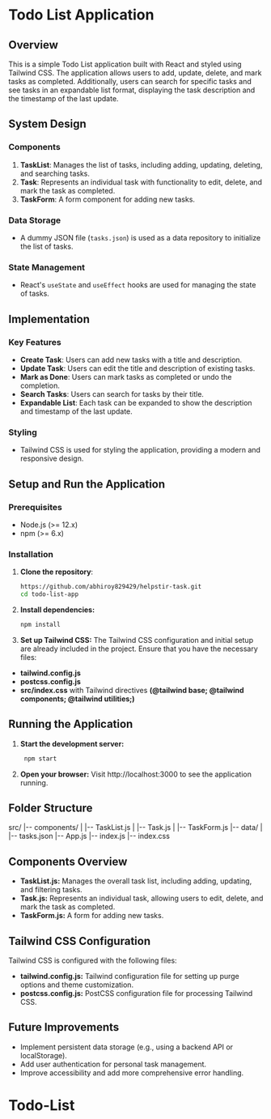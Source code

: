 # Todo List Application

## Overview

This is a simple Todo List application built with React and styled using Tailwind CSS. The application allows users to add, update, delete, and mark tasks as completed. Additionally, users can search for specific tasks and see tasks in an expandable list format, displaying the task description and the timestamp of the last update.

## System Design

### Components
1. **TaskList**: Manages the list of tasks, including adding, updating, deleting, and searching tasks.
2. **Task**: Represents an individual task with functionality to edit, delete, and mark the task as completed.
3. **TaskForm**: A form component for adding new tasks.

### Data Storage
- A dummy JSON file (`tasks.json`) is used as a data repository to initialize the list of tasks.

### State Management
- React's `useState` and `useEffect` hooks are used for managing the state of tasks.

## Implementation

### Key Features
- **Create Task**: Users can add new tasks with a title and description.
- **Update Task**: Users can edit the title and description of existing tasks.
- **Mark as Done**: Users can mark tasks as completed or undo the completion.
- **Search Tasks**: Users can search for tasks by their title.
- **Expandable List**: Each task can be expanded to show the description and timestamp of the last update.

### Styling
- Tailwind CSS is used for styling the application, providing a modern and responsive design.

## Setup and Run the Application

### Prerequisites
- Node.js (>= 12.x)
- npm (>= 6.x)

### Installation

1. **Clone the repository**:
   ```bash
   https://github.com/abhiroy829429/helpstir-task.git
   cd todo-list-app

2. **Install dependencies:**
      ```bash
      npm install

3. **Set up Tailwind CSS:**
   The Tailwind CSS configuration and initial setup are already included in the project. Ensure that you have the necessary files:

- **tailwind.config.js**
- **postcss.config.js**
- **src/index.css** with Tailwind directives **(@tailwind base; @tailwind components; @tailwind utilities;)**

## Running the Application
1. **Start the development server:**
     ```bash
      npm start

2. **Open your browser:**
    Visit http://localhost:3000 to see the application running.


## Folder Structure
 src/
|-- components/
|   |-- TaskList.js
|   |-- Task.js
|   |-- TaskForm.js
|-- data/
|   |-- tasks.json
|-- App.js
|-- index.js
|-- index.css

## Components Overview
* **TaskList.js:** Manages the overall task list, including adding, updating, and filtering tasks.
* **Task.js:** Represents an individual task, allowing users to edit, delete, and mark the task as completed.
* **TaskForm.js:** A form for adding new tasks.


## Tailwind CSS Configuration
Tailwind CSS is configured with the following files:

* **tailwind.config.js:** Tailwind configuration file for setting up purge options and theme customization.
* **postcss.config.js:** PostCSS configuration file for processing Tailwind CSS.

## Future Improvements
* Implement persistent data storage (e.g., using a backend API or localStorage).
* Add user authentication for personal task management.
* Improve accessibility and add more comprehensive error handling.
# Todo-List
